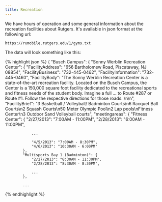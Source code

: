 ```yaml
---
title: Recreation
---
```

We have hours of operation and some general information about the recreation
facilities about Rutgers. It's available in json format at the following url:

    https://rumobile.rutgers.edu/1/gyms.txt

The data will look something like this:

{% highlight json %}
{
"Busch Campus": {
    "Sonny Werblin Recreation Center": {
        "FacilityAddress": "656 Bartholomew Road, Piscataway, NJ 08854",
        "FacilityBusiness": "732-445-0462",
        "FacilityInformation": "732-445-0460",
        "FacilityBody": "The Sonny Werblin Recreation Center is a state-of-the-art recreation facility. Located on the Busch Campus, the Center is a 150,000 square foot facility dedicated to the recreational sports and fitness needs of the student body. Imagine a full ... to Route #287 or Route #1. Follow the respective directions for those roads.  \n\n",
        "FacilityBrief": "3 Basketball / Volleyball/ Badminton Courts\n6 Racquet Ball Courts\n2 Squash Courts\n50 Meter Olympic Pool\n2 Lap pools\nFitness Center\n3 Outdoor Sand Volleyball courts",
        "meetingareas": {
            "Fitness Center": {
                "2/27/2013": "7:00AM - 11:00PM",
                "2/28/2013": "6:00AM - 11:00PM",

                ...

                "4/5/2013": "7:00AM - 8:30PM",
                "4/6/2013": "10:30AM - 6:00PM"
            },
            "Multisports Bay 1 (Badminton)": {
                "2/27/2013": "8:30AM - 11:30PM",
                "2/28/2013": "8:30AM - 8:30PM",

                ...
            },

            ...

{% endhighlight %}
